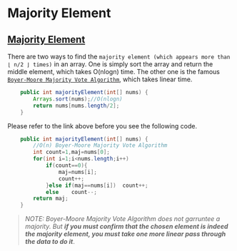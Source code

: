 # Majority Element

## [Majority Element](https://leetcode.com/problems/majority-element/)

There are two ways to find the `majority element (which appears more than ⌊ n/2 ⌋ times)` in an array. One is simply sort the array and return the middle element, which takes O(nlogn) time. The other one is the famous [`Boyer-Moore Majority Vote Algorithm`](http://www.cs.utexas.edu/~moore/best-ideas/mjrty/index.html), which takes linear time. 

```java
	public int majorityElement(int[] nums) {
        Arrays.sort(nums);//O(nlogn)
        return nums[nums.length/2];
    }
```

Please refer to the link above before you see the following code.

```java
	public int majorityElement(int[] nums) {
        //O(n) Boyer-Moore Majority Vote Algorithm
        int count=1,maj=nums[0];
        for(int i=1;i<nums.length;i++)
            if(count==0){
                maj=nums[i];
                count++;
            }else if(maj==nums[i])  count++;
            else    count--;
        return maj;
    }
```

> *NOTE: Boyer-Moore Majority Vote Algorithm does not garruntee a majority. But* ***if you must confirm that the chosen element is indeed the majority element, you must take one more linear pass through the data to do it***.